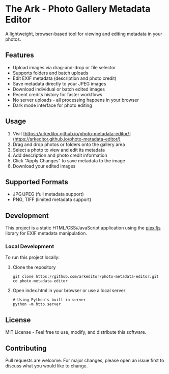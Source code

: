 # The Ark - Photo Gallery Metadata Editor

A lightweight, browser-based tool for viewing and editing metadata in your photos.

## Features

- Upload images via drag-and-drop or file selector
- Supports folders and batch uploads
- Edit EXIF metadata (description and photo credit)
- Save metadata directly to your JPEG images
- Download individual or batch edited images
- Recent credits history for faster workflows
- No server uploads - all processing happens in your browser
- Dark mode interface for photo editing

## Usage

1. Visit [https://arkeditor.github.io/photo-metadata-editor/](https://arkeditor.github.io/photo-metadata-editor/)
2. Drag and drop photos or folders onto the gallery area
3. Select a photo to view and edit its metadata
4. Add description and photo credit information
5. Click "Apply Changes" to save metadata to the image
6. Download your edited images

## Supported Formats

- JPG/JPEG (full metadata support)
- PNG, TIFF (limited metadata support)

## Development

This project is a static HTML/CSS/JavaScript application using the [piexifjs](https://github.com/hMatoba/piexifjs) library for EXIF metadata manipulation.

### Local Development

To run this project locally:

1. Clone the repository
   ```
   git clone https://github.com/arkeditor/photo-metadata-editor.git
   cd photo-metadata-editor
   ```

2. Open index.html in your browser or use a local server
   ```
   # Using Python's built-in server
   python -m http.server
   ```

## License

MIT License - Feel free to use, modify, and distribute this software.

## Contributing

Pull requests are welcome. For major changes, please open an issue first to discuss what you would like to change.
